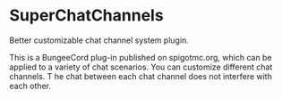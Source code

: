 # SuperChatChannels
Better customizable chat channel system plugin.

This is a BungeeCord plug-in published on spigotmc.org, 
which can be applied to a variety of chat scenarios. You can customize different chat channels. T
he chat between each chat channel does not interfere with each other.
